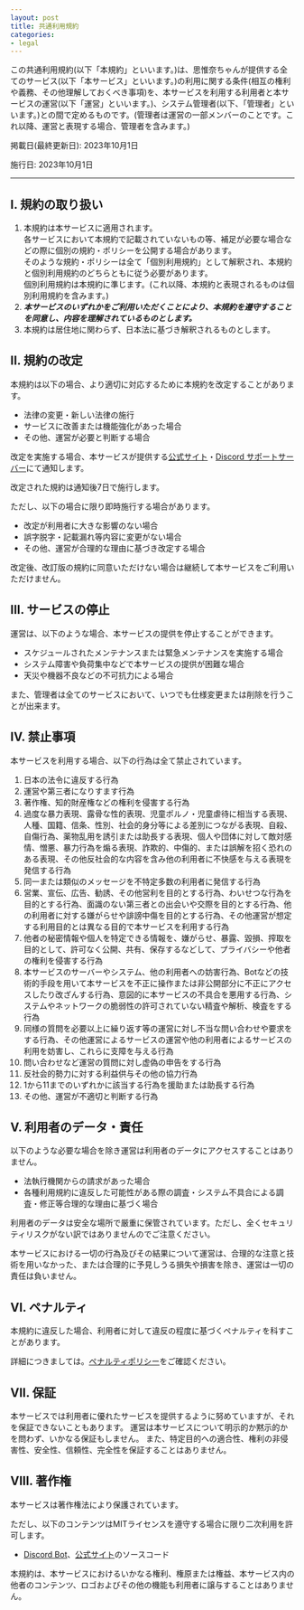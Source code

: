 ```yaml
---
layout: post
title: 共通利用規約
categories:
- legal
---
```

この共通利用規約(以下「本規約」といいます。)は、思惟奈ちゃんが提供する全てのサービス(以下「本サービス」といいます。)の利用に関する条件(相互の権利や義務、その他理解しておくべき事項)を、本サービスを利用する利用者と本サービスの運営(以下「運営」といいます。)、システム管理者(以下、「管理者」といいます。)との間で定めるものです。(管理者は運営の一部メンバーのことです。これ以降、運営と表現する場合、管理者を含みます。)

掲載日(最終更新日): 2023年10月1日

施行日: 2023年10月1日

---

## I. 規約の取り扱い

1. 本規約は本サービスに適用されます。<br>各サービスにおいて本規約で記載されていないもの等、補足が必要な場合などの際に個別の規約・ポリシーを公開する場合があります。<br>そのような規約・ポリシーは全て「個別利用規約」として解釈され、本規約と個別利用規約のどちらともに従う必要があります。<br>個別利用規約は本規約に準じます。(これ以降、本規約と表現されるものは個別利用規約を含みます。)
2. **<i>本サービスのいずれかをご利用いただくことにより、本規約を遵守することを同意し、内容を理解されているものとします。</i>**
3. 本規約は居住地に関わらず、日本法に基づき解釈されるものとします。

## II. 規約の改定

本規約は以下の場合、より適切に対応するために本規約を改定することがあります。

- 法律の変更・新しい法律の施行
- サービスに改善または機能強化があった場合
- その他、運営が必要と判断する場合

改定を実施する場合、本サービスが提供する<a href="{{site.url}}" class="a-orange">公式サイト</a>・<a href="{{site.url}}/discord" class="a-orange">Discord サポートサーバー</a>にて通知します。

改定された規約は通知後7日で施行します。

ただし、以下の場合に限り即時施行する場合があります。

- 改定が利用者に大きな影響のない場合
- 誤字脱字・記載漏れ等内容に変更がない場合
- その他、運営が合理的な理由に基づき改定する場合

改定後、改訂版の規約に同意いただけない場合は継続して本サービスをご利用いただけません。

## III. サービスの停止

運営は、以下のような場合、本サービスの提供を停止することができます。

- スケジュールされたメンテナンスまたは緊急メンテナンスを実施する場合
- システム障害や負荷集中などで本サービスの提供が困難な場合
- 天災や機器不良などの不可抗力による場合

また、管理者は全てのサービスにおいて、いつでも仕様変更または削除を行うことが出来ます。

## IV. 禁止事項

本サービスを利用する場合、以下の行為は全て禁止されています。

1. 日本の法令に違反する行為
2. 運営や第三者になりすます行為
3. 著作権、知的財産権などの権利を侵害する行為
4. 過度な暴力表現、露骨な性的表現、児童ポルノ・児童虐待に相当する表現、人種、国籍、信条、性別、社会的身分等による差別につながる表現、自殺、自傷行為、薬物乱用を誘引または助長する表現、個人や団体に対して敵対感情、憎悪、暴力行為を煽る表現、詐欺的、中傷的、または誤解を招く恐れのある表現、その他反社会的な内容を含み他の利用者に不快感を与える表現を発信する行為
5. 同一または類似のメッセージを不特定多数の利用者に発信する行為
6. 営業、宣伝、広告、勧誘、その他営利を目的とする行為、わいせつな行為を目的とする行為、面識のない第三者との出会いや交際を目的とする行為、他の利用者に対する嫌がらせや誹謗中傷を目的とする行為、その他運営が想定する利用目的とは異なる目的で本サービスを利用する行為
7. 他者の秘密情報や個人を特定できる情報を、嫌がらせ、暴露、毀損、搾取を目的として、許可なく公開、共有、保存するなどして、プライバシーや他者の権利を侵害する行為
8. 本サービスのサーバーやシステム、他の利用者への妨害行為、Botなどの技術的手段を用いて本サービスを不正に操作または非公開部分に不正にアクセスしたり改ざんする行為、意図的に本サービスの不具合を悪用する行為、システムやネットワークの脆弱性の許可されていない精査や解析、検査をする行為
9. 同様の質問を必要以上に繰り返す等の運営に対し不当な問い合わせや要求をする行為、その他運営によるサービスの運営や他の利用者によるサービスの利用を妨害し、これらに支障を与える行為
10. 問い合わせなど運営の質問に対し虚偽の申告をする行為
11. 反社会的勢力に対する利益供与その他の協力行為
12. 1から11までのいずれかに該当する行為を援助または助長する行為
13. その他、運営が不適切と判断する行為

## V. 利用者のデータ・責任

以下のような必要な場合を除き運営は利用者のデータにアクセスすることはありません。

- 法執行機関からの請求があった場合
- 各種利用規約に違反した可能性がある際の調査・システム不具合による調査・修正等合理的な理由に基づく場合

利用者のデータは安全な場所で厳重に保管されています。ただし、全くセキュリティリスクがない訳ではありませんのでご注意ください。

本サービスにおける一切の行為及びその結果について運営は、合理的な注意と技術を用いなかった、または合理的に予見しうる損失や損害を除き、運営は一切の責任は負いません。

## VI. ペナルティ

本規約に違反した場合、利用者に対して違反の程度に基づくペナルティを科すことがあります。

詳細につきましては。<a href="{{site.url}}/legal/penalty" class="a-orange">ペナルティポリシー</a>をご確認ください。

## VII. 保証

本サービスでは利用者に優れたサービスを提供するように努めていますが、それを保証できないこともあります。
運営は本サービスについて明示的か黙示的かを問わず、いかなる保証もしません。
また、特定目的への適合性、権利の非侵害性、安全性、信頼性、完全性を保証することはありません。

## VIII. 著作権

本サービスは著作権法により保護されています。

ただし、以下のコンテンツはMITライセンスを遵守する場合に限り二次利用を許可します。

- <a href="https://github.com/SinaKitagami/program-team/blob/master/LICENSE" class="a-orange">Discord Bot</a>、<a href="https://github.com/SinaKitagami/sinakitagami.github.io/blob/master/LICENSE" class="a-orange">公式サイト</a>のソースコード

本規約は、本サービスにおけるいかなる権利、権原または権益、本サービス内の他者のコンテンツ、ロゴおよびその他の機能も利用者に譲与することはありません。

